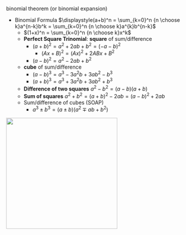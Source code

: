 
binomial theorem (or binomial expansion)

- Binomial Formula $\displaystyle(a+b)^n = \sum_{k=0}^n {n \choose k}a^{n-k}b^k = \sum_{k=0}^n {n \choose k}a^{k}b^{n-k}$
	- $(1+x)^n = \sum_{k=0}^n {n \choose k}x^k$
	- **Perfect Square Trinomial**: **square** of sum/difference 
		- $(a+b)^2=a^2+2ab+b^2=(-a-b)^2$     
			- $(Ax+B)^2=(Ax)^2+2ABx+B^2$
		- $(a-b)^2=a^2-2ab+b^2$
	- **cube** of sum/difference 
		- $(a-b)^3=a^3-3a^2b+3ab^2-b^3$
		- $(a+b)^3=a^3+3a^2b+3ab^2+b^3$
	- **Difference of two squares** $a^2-b^2=(a-b)(a+b)$
	- **Sum of squares** $a^2+b^2=(a+b)^2-2ab=(a-b)^2+2ab$
	- Sum/difference of cubes (SOAP)
		- $a^3\pm{b^3}=(a\pm{b})({a^2\mp{ab}+{b^2}})$



<img width="300" src="https://upload.wikimedia.org/wikipedia/commons/0/00/Binomial_expansion_visualisation.svg" />

